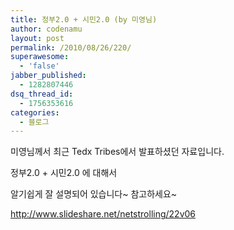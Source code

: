 ```yaml
---
title: 정부2.0 + 시민2.0 (by 미영님)
author: codenamu
layout: post
permalink: /2010/08/26/220/
superawesome:
  - 'false'
jabber_published:
  - 1282807446
dsq_thread_id:
  - 1756353616
categories:
  - 블로그
---
```

미영님께서 최근 Tedx Tribes에서 발표하셨던 자료입니다.

정부2.0 + 시민2.0 에 대해서

알기쉽게 잘 설명되어 있습니다~ 참고하세요~

<http://www.slideshare.net/netstrolling/22v06>